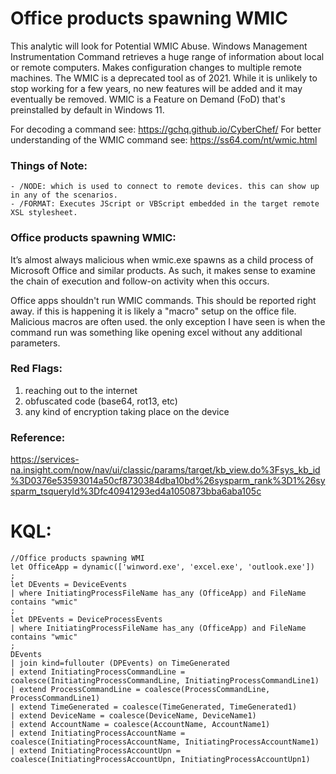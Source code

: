 # Office products spawning WMIC
This analytic will look for Potential WMIC Abuse. Windows Management Instrumentation Command retrieves a huge range of information about local or remote computers. Makes configuration changes to multiple remote machines. The WMIC is a deprecated tool as of 2021. While it is unlikely to stop working for a few years, no new features will be added and it may eventually be removed. WMIC is a Feature on Demand (FoD) that's preinstalled by default in Windows 11. 

For decoding a command see: https://gchq.github.io/CyberChef/
For better understanding of the WMIC command see: https://ss64.com/nt/wmic.html

### Things of Note: 
    - /NODE: which is used to connect to remote devices. this can show up in any of the scenarios. 
    - /FORMAT: Executes JScript or VBScript embedded in the target remote XSL stylesheet.

### Office products spawning WMIC:
It’s almost always malicious when wmic.exe spawns as a child process of Microsoft Office and similar products. As such, it makes sense to examine the chain of execution and follow-on activity when this occurs.

Office apps shouldn't run WMIC commands. This should be reported right away. if this is happening it is likely a "macro" setup on the office file. Malicious macros are often used. the only exception I have seen is when the command run was something like opening excel without any additional parameters. 

### Red Flags: 
1. reaching out to the internet 
2. obfuscated code (base64, rot13, etc)
3. any kind of encryption taking place on the device

### Reference:
https://services-na.insight.com/now/nav/ui/classic/params/target/kb_view.do%3Fsys_kb_id%3D0376e53593014a50cf8730384dba10bd%26sysparm_rank%3D1%26sysparm_tsqueryId%3Dfc40941293ed4a1050873bba6aba105c

# KQL:
```kql
//Office products spawning WMI
let OfficeApp = dynamic(['winword.exe', 'excel.exe', 'outlook.exe'])
;
let DEvents = DeviceEvents
| where InitiatingProcessFileName has_any (OfficeApp) and FileName contains "wmic"
;
let DPEvents = DeviceProcessEvents
| where InitiatingProcessFileName has_any (OfficeApp) and FileName contains "wmic"
;
DEvents
| join kind=fullouter (DPEvents) on TimeGenerated
| extend InitiatingProcessCommandLine = coalesce(InitiatingProcessCommandLine, InitiatingProcessCommandLine1)
| extend ProcessCommandLine = coalesce(ProcessCommandLine, ProcessCommandLine1)
| extend TimeGenerated = coalesce(TimeGenerated, TimeGenerated1)
| extend DeviceName = coalesce(DeviceName, DeviceName1)
| extend AccountName = coalesce(AccountName, AccountName1)
| extend InitiatingProcessAccountName = coalesce(InitiatingProcessAccountName, InitiatingProcessAccountName1)
| extend InitiatingProcessAccountUpn = coalesce(InitiatingProcessAccountUpn, InitiatingProcessAccountUpn1)
```